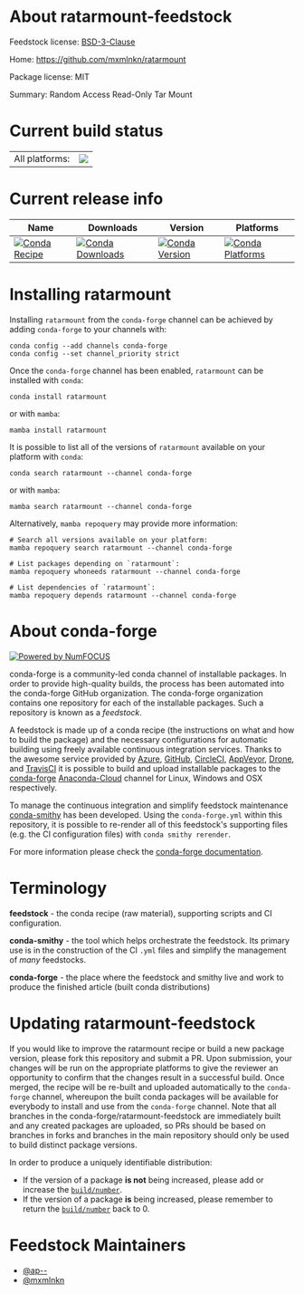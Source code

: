 About ratarmount-feedstock
==========================

Feedstock license: [BSD-3-Clause](https://github.com/conda-forge/ratarmount-feedstock/blob/main/LICENSE.txt)

Home: https://github.com/mxmlnkn/ratarmount

Package license: MIT

Summary: Random Access Read-Only Tar Mount

Current build status
====================


<table><tr><td>All platforms:</td>
    <td>
      <a href="https://dev.azure.com/conda-forge/feedstock-builds/_build/latest?definitionId=18775&branchName=main">
        <img src="https://dev.azure.com/conda-forge/feedstock-builds/_apis/build/status/ratarmount-feedstock?branchName=main">
      </a>
    </td>
  </tr>
</table>

Current release info
====================

| Name | Downloads | Version | Platforms |
| --- | --- | --- | --- |
| [![Conda Recipe](https://img.shields.io/badge/recipe-ratarmount-green.svg)](https://anaconda.org/conda-forge/ratarmount) | [![Conda Downloads](https://img.shields.io/conda/dn/conda-forge/ratarmount.svg)](https://anaconda.org/conda-forge/ratarmount) | [![Conda Version](https://img.shields.io/conda/vn/conda-forge/ratarmount.svg)](https://anaconda.org/conda-forge/ratarmount) | [![Conda Platforms](https://img.shields.io/conda/pn/conda-forge/ratarmount.svg)](https://anaconda.org/conda-forge/ratarmount) |

Installing ratarmount
=====================

Installing `ratarmount` from the `conda-forge` channel can be achieved by adding `conda-forge` to your channels with:

```
conda config --add channels conda-forge
conda config --set channel_priority strict
```

Once the `conda-forge` channel has been enabled, `ratarmount` can be installed with `conda`:

```
conda install ratarmount
```

or with `mamba`:

```
mamba install ratarmount
```

It is possible to list all of the versions of `ratarmount` available on your platform with `conda`:

```
conda search ratarmount --channel conda-forge
```

or with `mamba`:

```
mamba search ratarmount --channel conda-forge
```

Alternatively, `mamba repoquery` may provide more information:

```
# Search all versions available on your platform:
mamba repoquery search ratarmount --channel conda-forge

# List packages depending on `ratarmount`:
mamba repoquery whoneeds ratarmount --channel conda-forge

# List dependencies of `ratarmount`:
mamba repoquery depends ratarmount --channel conda-forge
```


About conda-forge
=================

[![Powered by
NumFOCUS](https://img.shields.io/badge/powered%20by-NumFOCUS-orange.svg?style=flat&colorA=E1523D&colorB=007D8A)](https://numfocus.org)

conda-forge is a community-led conda channel of installable packages.
In order to provide high-quality builds, the process has been automated into the
conda-forge GitHub organization. The conda-forge organization contains one repository
for each of the installable packages. Such a repository is known as a *feedstock*.

A feedstock is made up of a conda recipe (the instructions on what and how to build
the package) and the necessary configurations for automatic building using freely
available continuous integration services. Thanks to the awesome service provided by
[Azure](https://azure.microsoft.com/en-us/services/devops/), [GitHub](https://github.com/),
[CircleCI](https://circleci.com/), [AppVeyor](https://www.appveyor.com/),
[Drone](https://cloud.drone.io/welcome), and [TravisCI](https://travis-ci.com/)
it is possible to build and upload installable packages to the
[conda-forge](https://anaconda.org/conda-forge) [Anaconda-Cloud](https://anaconda.org/)
channel for Linux, Windows and OSX respectively.

To manage the continuous integration and simplify feedstock maintenance
[conda-smithy](https://github.com/conda-forge/conda-smithy) has been developed.
Using the ``conda-forge.yml`` within this repository, it is possible to re-render all of
this feedstock's supporting files (e.g. the CI configuration files) with ``conda smithy rerender``.

For more information please check the [conda-forge documentation](https://conda-forge.org/docs/).

Terminology
===========

**feedstock** - the conda recipe (raw material), supporting scripts and CI configuration.

**conda-smithy** - the tool which helps orchestrate the feedstock.
                   Its primary use is in the construction of the CI ``.yml`` files
                   and simplify the management of *many* feedstocks.

**conda-forge** - the place where the feedstock and smithy live and work to
                  produce the finished article (built conda distributions)


Updating ratarmount-feedstock
=============================

If you would like to improve the ratarmount recipe or build a new
package version, please fork this repository and submit a PR. Upon submission,
your changes will be run on the appropriate platforms to give the reviewer an
opportunity to confirm that the changes result in a successful build. Once
merged, the recipe will be re-built and uploaded automatically to the
`conda-forge` channel, whereupon the built conda packages will be available for
everybody to install and use from the `conda-forge` channel.
Note that all branches in the conda-forge/ratarmount-feedstock are
immediately built and any created packages are uploaded, so PRs should be based
on branches in forks and branches in the main repository should only be used to
build distinct package versions.

In order to produce a uniquely identifiable distribution:
 * If the version of a package **is not** being increased, please add or increase
   the [``build/number``](https://docs.conda.io/projects/conda-build/en/latest/resources/define-metadata.html#build-number-and-string).
 * If the version of a package **is** being increased, please remember to return
   the [``build/number``](https://docs.conda.io/projects/conda-build/en/latest/resources/define-metadata.html#build-number-and-string)
   back to 0.

Feedstock Maintainers
=====================

* [@ap--](https://github.com/ap--/)
* [@mxmlnkn](https://github.com/mxmlnkn/)


